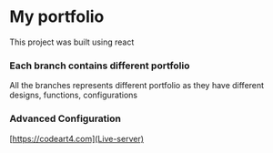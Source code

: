 # My portfolio

This project was built using react

### Each branch contains different portfolio

All the branches represents different portfolio as they have different designs, functions, configurations

### Advanced Configuration

[https://codeart4.com](Live-server)